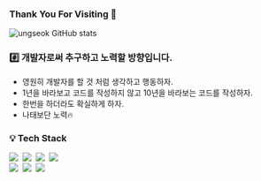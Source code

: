 ### **Thank You For Visiting 👋**

![ungseok GitHub stats](https://github-readme-stats.vercel.app/api?username=ungseokchoi&show_icons=true&theme=dark)

### :hash: 개발자로써 추구하고 노력할 방향입니다.
- 영원히 개발자를 할 것 처럼 생각하고 행동하자.
- 1년을 바라보고 코드를 작성하지 않고 10년을 바라보는 코드를 작성하자.
- 한번을 하더라도 확실하게 하자.
- 나태보단 노력:fire:

### :bulb: Tech Stack
<p align="left">
  <!-- <img src="https://img.shields.io/badge/Go-11B48A?style=flat-square&logo=Go&logoColor=white"/></a>&nbsp -->
  <img src="https://img.shields.io/badge/Java-007396?style=flat-square&logo=Java&logoColor=white"/></a>&nbsp 
  <img src="https://img.shields.io/badge/Javascript-ffb13b?style=flat-square&logo=javascript&logoColor=white"/></a>&nbsp 
  <img src="https://img.shields.io/badge/css-1572B6?style=flat-square&logo=css3&logoColor=white"/></a>&nbsp 
  <img src="https://img.shields.io/badge/SpringBoot-6DB33F?style=flat-square&logo=Spring&logoColor=white"/></a>&nbsp 
  <br>
  <img src="https://img.shields.io/badge/Microsoft SQL Server-CC2927?style=flat-square&logo=Microsoft-SQL-Server&logoColor=white"/></a>&nbsp 
  <img src="https://img.shields.io/badge/PostgreSQL-336791?style=flat-square&logo=PostgreSQL&logoColor=white"/></a>&nbsp 
  <img src="https://img.shields.io/badge/Oracle-F80000?style=flat-square&logo=Oracle&logoColor=white"/></a>&nbsp
</p>

